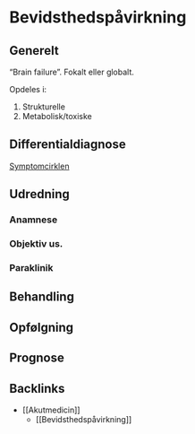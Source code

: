# Bevidsthedspåvirkning
## Generelt
“Brain failure”. Fokalt eller globalt.

Opdeles i:
1. Strukturelle
2. Metabolisk/toxiske

## Differentialdiagnose
[Symptomcirklen](http://e-dok.rm.dk/edok/Admin/GUI.nsf/Desktop.html?open&openlink=http://e-dok.rm.dk/edok/enduser/portal.nsf/Main.html?open&unid=X1A3AD47357E63EDAC125811D001A3CBB&dbpath=/edok/editor/HOVEAK.nsf/&windowwidth=1100&windowheight=600&windowtitle=S%F8g)

## Udredning
### Anamnese

### Objektiv us.

### Paraklinik

## Behandling


## Opfølgning


## Prognose


## Backlinks
* [[Akutmedicin]]
	* [[Bevidsthedspåvirkning]]

<!-- #anki/deck/Medicine #anki/tag/med/Acute care# -->

<!-- {BearID:298C6287-7F23-494F-BA92-F0851DA23E6D-3994-00000B28A07476F2} -->
